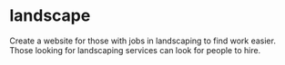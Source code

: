 # landscape

Create a website for those with jobs in landscaping to find work easier. Those looking for landscaping services can look for people to hire.
